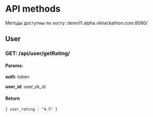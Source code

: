 # API methods
Методы доступны по хосту: demo11.alpha.vkhackathon.com:8080/
## User
### GET: /api/user/getRating/
#### Params:
**auth**: token

**user_id**: user_vk_id

#### Return
`{ user_rating : "4.5" }`
